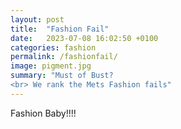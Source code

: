 ```yaml
---
layout: post
title:  "Fashion Fail"
date:   2023-07-08 16:02:50 +0100
categories: fashion
permalink: /fashionfail/
image: pigment.jpg
summary: "Must of Bust? 
<br> We rank the Mets Fashion fails"
---
```


Fashion Baby!!!!